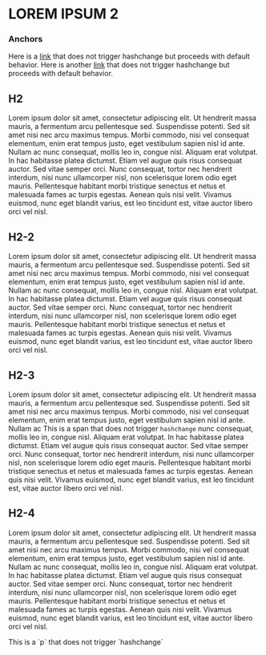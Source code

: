 # LOREM IPSUM 2

### Anchors
Here is a [link](#a-span) that does not trigger hashchange but proceeds with default behavior.
Here is another [link](#somePharagraph) that does not trigger hashchange but proceeds with default behavior.

## H2
Lorem ipsum dolor sit amet, consectetur adipiscing elit. Ut hendrerit massa mauris, a fermentum arcu pellentesque sed. Suspendisse potenti. Sed sit amet nisi nec arcu maximus tempus. Morbi commodo, nisi vel consequat elementum, enim erat tempus justo, eget vestibulum sapien nisl id ante. Nullam ac nunc consequat, mollis leo in, congue nisl. Aliquam erat volutpat. In hac habitasse platea dictumst. Etiam vel augue quis risus consequat auctor. Sed vitae semper orci. Nunc consequat, tortor nec hendrerit interdum, nisi nunc ullamcorper nisl, non scelerisque lorem odio eget mauris. Pellentesque habitant morbi tristique senectus et netus et malesuada fames ac turpis egestas. Aenean quis nisi velit. Vivamus euismod, nunc eget blandit varius, est leo tincidunt est, vitae auctor libero orci vel nisl.

## H2-2
Lorem ipsum dolor sit amet, consectetur adipiscing elit. Ut hendrerit massa mauris, a fermentum arcu pellentesque sed. Suspendisse potenti. Sed sit amet nisi nec arcu maximus tempus. Morbi commodo, nisi vel consequat elementum, enim erat tempus justo, eget vestibulum sapien nisl id ante. Nullam ac nunc consequat, mollis leo in, congue nisl. Aliquam erat volutpat. In hac habitasse platea dictumst. Etiam vel augue quis risus consequat auctor. Sed vitae semper orci. Nunc consequat, tortor nec hendrerit interdum, nisi nunc ullamcorper nisl, non scelerisque lorem odio eget mauris. Pellentesque habitant morbi tristique senectus et netus et malesuada fames ac turpis egestas. Aenean quis nisi velit. Vivamus euismod, nunc eget blandit varius, est leo tincidunt est, vitae auctor libero orci vel nisl.

## H2-3
Lorem ipsum dolor sit amet, consectetur adipiscing elit. Ut hendrerit massa mauris, a fermentum arcu pellentesque sed. Suspendisse potenti. Sed sit amet nisi nec arcu maximus tempus. Morbi commodo, nisi vel consequat elementum, enim erat tempus justo, eget vestibulum sapien nisl id ante. Nullam ac <span id="a-span">This is a span that does not trigger `hashchange`</span> nunc consequat, mollis leo in, congue nisl. Aliquam erat volutpat. In hac habitasse platea dictumst. Etiam vel augue quis risus consequat auctor. Sed vitae semper orci. Nunc consequat, tortor nec hendrerit interdum, nisi nunc ullamcorper nisl, non scelerisque lorem odio eget mauris. Pellentesque habitant morbi tristique senectus et netus et malesuada fames ac turpis egestas. Aenean quis nisi velit. Vivamus euismod, nunc eget blandit varius, est leo tincidunt est, vitae auctor libero orci vel nisl.

## H2-4
Lorem ipsum dolor sit amet, consectetur adipiscing elit. Ut hendrerit massa mauris, a fermentum arcu pellentesque sed. Suspendisse potenti. Sed sit amet nisi nec arcu maximus tempus. Morbi commodo, nisi vel consequat elementum, enim erat tempus justo, eget vestibulum sapien nisl id ante. Nullam ac nunc consequat, mollis leo in, congue nisl. Aliquam erat volutpat. In hac habitasse platea dictumst. Etiam vel augue quis risus consequat auctor. Sed vitae semper orci. Nunc consequat, tortor nec hendrerit interdum, nisi nunc ullamcorper nisl, non scelerisque lorem odio eget mauris. Pellentesque habitant morbi tristique senectus et netus et malesuada fames ac turpis egestas. Aenean quis nisi velit. Vivamus euismod, nunc eget blandit varius, est leo tincidunt est, vitae auctor libero orci vel nisl.

<p id="somePharagraph">This is a `p` that does not trigger `hashchange`</p>

